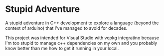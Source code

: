 # Stupid Adventure
A stupid adventure in C++ development to explore a language (beyond the context of arduino)
that I've managed to avoid for decades.

This project was intended for Visual Studio with vcpkg integratino because I'm too stupid
to manage c++ dependencies on my own and you probably know better than me how to get it
running in your local.